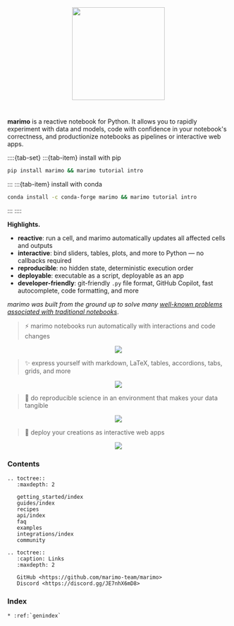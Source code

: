 <p align="center" style="margin-top: 40px; margin-bottom: 40px;">
  <img src="_static/marimo-logotype-thick.svg" width="210px">
</p>

**marimo** is a reactive notebook for Python. It allows you to rapidly experiment
with data and models, code with confidence in your notebook's correctness, and
productionize notebooks as pipelines or interactive web apps.

::::{tab-set}
:::{tab-item} install with pip

```bash
pip install marimo && marimo tutorial intro
```

:::
:::{tab-item} install with conda

```bash
conda install -c conda-forge marimo && marimo tutorial intro
```

:::
::::

**Highlights.**

- **reactive**: run a cell, and marimo automatically updates all affected cells and outputs
- **interactive**: bind sliders, tables, plots, and more to Python — no callbacks required
- **reproducible**: no hidden state, deterministic execution order
- **deployable**: executable as a script, deployable as an app
- **developer-friendly**: git-friendly `.py` file format, GitHub Copilot, fast autocomplete, code formatting, and more

_marimo was built from the ground up to solve many <a
href="/faq.html#faq-jupyter">well-known problems associated with traditional
notebooks_</a>.

> ⚡ marimo notebooks run automatically with interactions and code changes

<div align="center">
<figure>
<img src="/_static/readme-ui.gif"/>
</figure>
</div>

> ✨ express yourself with markdown, LaTeX, tables, accordions, tabs, grids, and more

<div align="center">
<figure>
<img src="/_static/outputs.gif"/>
</figure>
</div>

> 🔬 do reproducible science in an environment that makes your data tangible

<div align="center">
<figure>
<img src="/_static/faq-marimo-ui.gif"/>
</figure>
</div>

> 🚀 deploy your creations as interactive web apps

<div align="center">
<figure>
<img src="/_static/docs-intro-app.gif"/>
</figure>
</div>

<h3>Contents</h3>

```{eval-rst}
.. toctree::
   :maxdepth: 2

   getting_started/index
   guides/index
   recipes
   api/index
   faq
   examples
   integrations/index
   community
```

```{eval-rst}
.. toctree::
   :caption: Links
   :maxdepth: 2

   GitHub <https://github.com/marimo-team/marimo>
   Discord <https://discord.gg/JE7nhX6mD8>
```

<h3>Index</h3>

```{eval-rst}
* :ref:`genindex`
```
